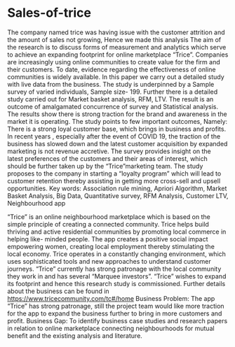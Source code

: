 # Sales-of-trice
The company named trice was having issue with the customer attrition and the amount of sales not growing, Hence we made this analysis
The aim of the research is to discuss forms of measurement and analytics which serve to achieve an expanding footprint for online marketplace “Trice”. Companies are increasingly using online communities to create value for the firm and their customers. To date, evidence regarding the effectiveness of online communities is widely available. In this paper we carry out a detailed study with live data from the business. The study is underpinned by a Sample survey of varied individuals, Sample size- 199. Further there is a detailed study carried out for Market basket analysis, RFM, LTV. The result is an outcome of amalgamated concurrence of survey and Statistical analysis. The results show there is strong traction for the brand and awareness in the market it is operating. The study points to few important outcomes, Namely: There is a strong loyal customer base, which brings in business and profits. In recent years , especially after the event of COVID 19, the traction of the business has slowed down and the latest customer acquisition by expanded marketing is not revenue accretive. The survey provides insight on the latest preferences of the customers and their areas of interest, which should be further taken up by the “Trice”marketing team. The study proposes to the company in starting a “loyalty program” which will lead to customer retention thereby assisting in getting more cross-sell and upsell opportunities.
Key words: Association rule mining, Apriori Algorithm, Market Basket Analysis, Big Data, Quantitative survey, RFM Analysis, Customer LTV, Neighbourhood app
 
“Trice” is an online neighbourhood marketplace which is based on the simple principle of creating a connected community. Trice helps build thriving and active residential communities by promoting local commerce in helping like- minded people. The app creates a positive social impact empowering women, creating local employment thereby stimulating the local economy.
Trice operates in a constantly changing environment, which uses sophisticated tools and new approaches to understand customer journeys.
“Trice” currently has strong patronage with the local community they work in and has several “Marquee investors”. “Trice” wishes to expand its footprint and hence this research study is commissioned.
Further details about the business can be found in
https://www.tricecommunity.com/tc#/home
Business Problem:
The app “Trice” has strong patronage, still the project team would like more traction for the app to expand the business further to bring in more customers and profit.
Business Gap:
To identify business case studies and research papers in relation to online marketplace connecting neighbourhoods for mutual benefit and the existing analysis and literature.
